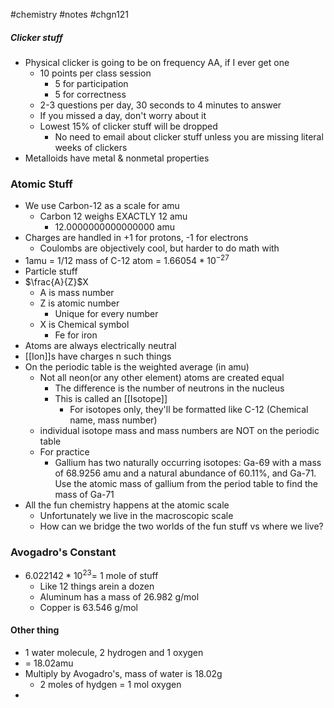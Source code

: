 #chemistry #notes #chgn121

##### Clicker stuff
- Physical clicker is going to be on frequency AA, if I ever get one
	- 10 points per class session
		- 5 for participation
		- 5 for correctness
	- 2-3 questions per day, 30 seconds to 4 minutes to answer
	- If you missed a day, don't worry about it
	- Lowest 15% of clicker stuff will be dropped
		- No need to email about clicker stuff unless you are missing literal weeks of clickers
- Metalloids have metal & nonmetal properties 
### Atomic Stuff
- We use Carbon-12 as a scale for amu
	- Carbon 12 weighs EXACTLY 12 amu
		- 12.0000000000000000 amu
- Charges are handled in +1 for protons, -1 for electrons
	- Coulombs are objectively cool, but harder to do math with
- 1amu = 1/12 mass of C-12 atom = $1.66054*10^{-27}$
- Particle stuff
- $\frac{A}{Z}$X
	- A is mass number
	- Z is atomic number
		- Unique for every number
	- X is Chemical symbol
		- Fe for iron
- Atoms are always electrically neutral
- [[Ion]]s have charges n such things
- On the periodic table is the weighted average (in amu)
	- Not all neon(or any other element) atoms are created equal
		- The difference is the number of neutrons in the nucleus
		- This is called an [[Isotope]]
			- For isotopes only, they'll be formatted like C-12 (Chemical name, mass number)
	- individual isotope mass and mass numbers are NOT on the periodic table
	- For practice
		- Gallium has two naturally occurring isotopes: Ga-69 with a mass of 68.9256 amu and a natural abundance of 60.11%, and Ga-71. Use the atomic mass of gallium from the period table to find the mass of Ga-71
- All the fun chemistry happens at the atomic scale
	- Unfortunately we live in the macroscopic scale
	- How can we bridge the two worlds of the fun stuff vs where we live?
### Avogadro's Constant
- $6.022142 *10^{23}=$ 1 mole of stuff
	- Like 12 things arein a dozen
	- Aluminum has a mass of 26.982 g/mol
	- Copper is 63.546 g/mol
#### Other thing
- 1 water molecule, 2 hydrogen and 1 oxygen
- = 18.02amu
- Multiply by Avogadro's, mass of water is 18.02g
	- 2 moles of hydgen = 1 mol oxygen
- 


